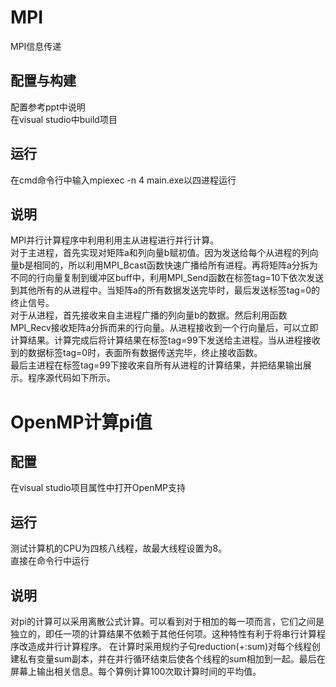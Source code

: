 # MPI
MPI信息传递
## 配置与构建
配置参考ppt中说明  
在visual studio中build项目
## 运行
在cmd命令行中输入mpiexec -n 4 main.exe以四进程运行
## 说明
MPI并行计算程序中利用利用主从进程进行并行计算。  
对于主进程，首先实现对矩阵a和列向量b赋初值。因为发送给每个从进程的列向量b是相同的，所以利用MPI_Bcast函数快速广播给所有进程。再将矩阵a分拆为不同的行向量复制到缓冲区buff中，利用MPI_Send函数在标签tag=10下依次发送到其他所有的从进程中。当矩阵a的所有数据发送完毕时，最后发送标签tag=0的终止信号。  
对于从进程，首先接收来自主进程广播的列向量b的数据。然后利用函数MPI_Recv接收矩阵a分拆而来的行向量。从进程接收到一个行向量后，可以立即计算结果。计算完成后将计算结果在标签tag=99下发送给主进程。当从进程接收到的数据标签tag=0时，表面所有数据传送完毕，终止接收函数。  
最后主进程在标签tag=99下接收来自所有从进程的计算结果，并把结果输出展示。程序源代码如下所示。 

# OpenMP计算pi值
## 配置
在visual studio项目属性中打开OpenMP支持
## 运行
测试计算机的CPU为四核八线程，故最大线程设置为8。  
直接在命令行中运行
## 说明
对pi的计算可以采用离散公式计算。可以看到对于相加的每一项而言，它们之间是独立的，即任一项的计算结果不依赖于其他任何项。这种特性有利于将串行计算程序改造成并行计算程序。
在计算时采用规约子句reduction(+:sum)对每个线程创建私有变量sum副本，并在并行循环结束后使各个线程的sum相加到一起。最后在屏幕上输出相关信息。每个算例计算100次取计算时间的平均值。

